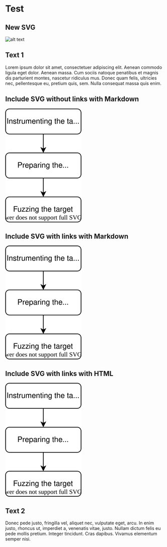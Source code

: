 # Test

## New SVG

![alt text](test2.drawio.svg "title")

## Text 1

Lorem ipsum dolor sit amet, consectetuer adipiscing elit. Aenean commodo ligula eget dolor. Aenean massa. Cum sociis natoque penatibus et magnis dis parturient montes, nascetur ridiculus mus. Donec quam felis, ultricies nec, pellentesque eu, pretium quis, sem. Nulla consequat massa quis enim.

## Include SVG without links with Markdown

![alt text](test_ohne_links.svg "title")

## Include SVG with links with Markdown

![alt text](test.svg "title")

## Include SVG with links with HTML

<img alt="alt text" title="title" src="test.svg" >

## Text 2

Donec pede justo, fringilla vel, aliquet nec, vulputate eget, arcu. In enim justo, rhoncus ut, imperdiet a, venenatis vitae, justo. Nullam dictum felis eu pede mollis pretium. Integer tincidunt. Cras dapibus. Vivamus elementum semper nisi.

